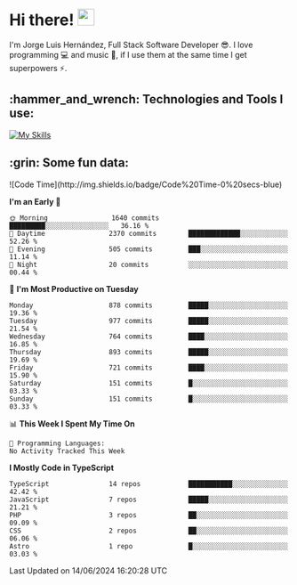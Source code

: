 <h1 align="left">
 <abc>
  <br>Hi there! <img src="https://user-images.githubusercontent.com/42378118/110234147-e3259600-7f4e-11eb-95be-0c4047144dea.gif" width="30"><br>
 </abc>
</h1>

I'm Jorge Luis Hernández, Full Stack Software Developer :sunglasses:. I love programming :computer: and music :musical_score:, if I use them at the same time I get superpowers :zap:. 


<h2 align="left">:hammer_and_wrench: Technologies and Tools I use:</h2>

[![My Skills](https://skillicons.dev/icons?i=js,ts,html,css,py,vue,react,next,nest,postgres,mysql)](https://skillicons.dev)

<h2 align="left">:grin: Some fun data:</h2>
<!--START_SECTION:waka-->
![Code Time](http://img.shields.io/badge/Code%20Time-0%20secs-blue)

**I'm an Early 🐤** 

```text
🌞 Morning                1640 commits        █████████░░░░░░░░░░░░░░░░   36.16 % 
🌆 Daytime                2370 commits        █████████████░░░░░░░░░░░░   52.26 % 
🌃 Evening                505 commits         ███░░░░░░░░░░░░░░░░░░░░░░   11.14 % 
🌙 Night                  20 commits          ░░░░░░░░░░░░░░░░░░░░░░░░░   00.44 % 
```
📅 **I'm Most Productive on Tuesday** 

```text
Monday                   878 commits         █████░░░░░░░░░░░░░░░░░░░░   19.36 % 
Tuesday                  977 commits         █████░░░░░░░░░░░░░░░░░░░░   21.54 % 
Wednesday                764 commits         ████░░░░░░░░░░░░░░░░░░░░░   16.85 % 
Thursday                 893 commits         █████░░░░░░░░░░░░░░░░░░░░   19.69 % 
Friday                   721 commits         ████░░░░░░░░░░░░░░░░░░░░░   15.90 % 
Saturday                 151 commits         █░░░░░░░░░░░░░░░░░░░░░░░░   03.33 % 
Sunday                   151 commits         █░░░░░░░░░░░░░░░░░░░░░░░░   03.33 % 
```


📊 **This Week I Spent My Time On** 

```text
💬 Programming Languages: 
No Activity Tracked This Week
```

**I Mostly Code in TypeScript** 

```text
TypeScript               14 repos            ███████████░░░░░░░░░░░░░░   42.42 % 
JavaScript               7 repos             █████░░░░░░░░░░░░░░░░░░░░   21.21 % 
PHP                      3 repos             ██░░░░░░░░░░░░░░░░░░░░░░░   09.09 % 
CSS                      2 repos             ██░░░░░░░░░░░░░░░░░░░░░░░   06.06 % 
Astro                    1 repo              █░░░░░░░░░░░░░░░░░░░░░░░░   03.03 % 
```




 Last Updated on 14/06/2024 16:20:28 UTC
<!--END_SECTION:waka-->
